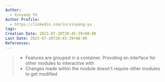 ```yaml
---
Author:
  - Xinyang YU
Author Profile:
  - https://linkedin.com/in/xinyang-yu
tags:
Creation Date: 2023-07-20T20:45:39+08:00
Last Date: 2023-07-20T20:45:39+08:00
References:
---
```

> - Features are grouped in a container. Providing an interface for other modules to interactive with
> - Changes made within the module doesn't require other modules to get modified